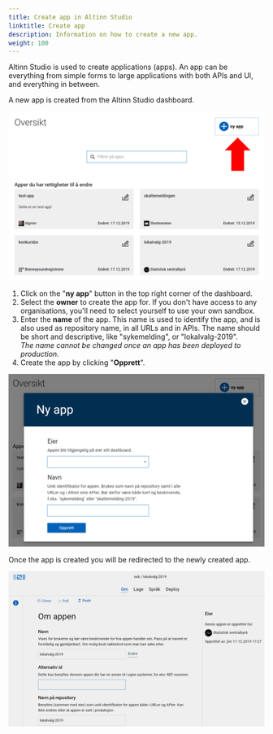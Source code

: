 ```yaml
---
title: Create app in Altinn Studio
linktitle: Create app
description: Information on how to create a new app.
weight: 100
---
```


Altinn Studio is used to create applications (apps).
An app can be everything from simple forms to large applications with both APIs and UI, and everything in between.

A new app is created from the Altinn Studio dashboard.

![The dashboard in Altinn Studio](overview.png "Dashboard - overview")

1. Click on the "**ny app**" button in the top right corner of the dashboard. 
2. Select the **owner** to create the app for. If you don't have access to any organisations, you'll need to select yourself to use your own sandbox.
3. Enter the **name** of the app. This name is used to identify the app, and is also used as repository name, in all URLs and in APIs.
   The name should be short and descriptive, like "sykemelding", or "lokalvalg-2019".  
    _The name cannot be changed once an app has been deployed to production._
4. Create the app by clicking "**Opprett**".

![New app popup](new-app.png "Create a new app")

Once the app is created you will be redirected to the newly created app.

![App created](app-created.png "App created")